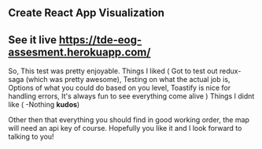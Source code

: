 ## Create React App Visualization

## See it live https://tde-eog-assesment.herokuapp.com/

So, This test was pretty enjoyable.
 Things I liked (
  Got to test out redux-saga (which was pretty awesome),
  Testing on what the actual job is,
  Options of what you could do based on you level,
  Toastify is nice for handling errors,
  It's always fun to see everything come alive )
Things I didnt like (
  -Nothing **kudos**)


Other then that everything you should find in good working order, the map will need an api key of course. Hopefully you like it and I look forward to talking to you!
